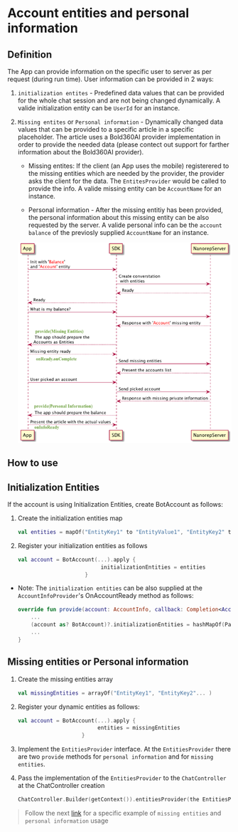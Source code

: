 # Account entities and personal information

## **Definition**

The App can provide information on the specific user to server as per request (during run time).
User information can be provided in 2 ways:

1. `initialization entites` - Predefined data values that can be provided for the whole chat session and
    are not being changed dynamically.
    A valide initialization entity can be `UserId` for an instance.

2. `Missing entites` or `Personal information` - Dynamically changed data values that can be
   provided to a specific article in a specific placeholder.
   The article uses a Bold360AI provider implementation in order to provide the needed data (please contect out support for farther information about the Bold360AI provider).

   - Missing entites: If the client (an App uses the mobile) registerered to the missing entities which are needed by the provider, the provider asks the client for the data.
   The `EntitesProvider` would be called to provide the info.
   A valide missing entity can be `AccountName` for an instance.

   - Personal information - After the missing entitiy has been provided, the personal information about this missing entity can be also requested by the server.
   A valide personal info can be the `account balance` of the previosly supplied `AccountName` for an instance.

   ![provide missing entites / personal info](images/Android/personalInfo.png)

## **How to use**

## Initialization Entities

If the account is using Initialization Entities, create BotAccount as follows:

1. Create the initialization entities map

    ```kotlin
    val entities = mapOf("EntityKey1" to "EntityValue1", "EntityKey2" to "EntityValue2", ... )
    ```

2. Register your initialization entities as follows

    ```kotlin
    val account = BotAccount(...).apply {
                              initializationEntities = entities
                         }
    ```

- Note: The `initialization entities` can be also supplied at the `AccountInfoProvider`'s OnAccountReady method as follows:

    ```kotlin
    override fun provide(account: AccountInfo, callback: Completion<AccountInfo>) {
        ...
        (account as? BotAccount)?.initializationEntities = hashMapOf(Pair("USERID", "12345"))
        ...
    }
    ```

## Missing entities or Personal information

1. Create the missing entities array

    ```kotlin
    val missingEntities = arrayOf("EntityKey1", "EntityKey2"... )
    ```

2. Register your dynamic entities as follows:

     ```kotlin
    val account = BotAccount(...).apply {
                              entities = missingEntities
                         }
    ```

3. Implement the `EntitiesProvider` interface.
   At the `EntitiesProvider` there are two `provide` methods for `personal information` and for `missing entities`.

4. Pass the implementation of the `EntitiesProvider` to the `ChatController` at the ChatController creation

    ```kotlin
    ChatController.Builder(getContext()).entitiesProvider(the EntitiesProvider implemintation)...build(...)

 >Follow the next [link](missing_entities_example.md) for a specific example of `missing entities` and `personal information` usage
